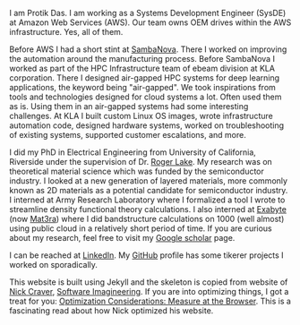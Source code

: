 
I am Protik Das. I am working as a Systems Development Engineer (SysDE) at Amazon Web Services (AWS). Our team owns OEM drives within the AWS infrastructure. Yes, all of them.

Before AWS I had a short stint at [SambaNova](http://sambanova.ai). There I worked on improving the automation around the manufacturing process. Before SambaNova I worked as part of the HPC Infrastructure team of ebeam division at KLA corporation. There I designed air-gapped HPC systems for deep learning applications, the keyword being "air-gapped". We took inspirations from tools and technologies designed for cloud systems a lot. Often used them as is. Using them in an air-gapped systems had some interesting challenges. At KLA I built custom Linux OS images, wrote infrastructure automation code, designed hardware systems, worked on troubleshooting of existing systems, supported customer escalations, and more.

I did my PhD in Electrical Engineering from University of California, Riverside under the supervision of Dr. [Roger Lake](https://intra.ece.ucr.edu/~rlake/). My research was on theoretical material science which was funded by the semiconductor industry. I looked at a new generation of layered materials, more commonly known as 2D materials as a potential candidate for semiconductor industry. I interned at Army Research Laboratory where I formalized a tool I wrote to streamline density functional theory calculations. I also interned at [Exabyte](https://exabyte.io/) (now [Mat3ra](https://mat3ra.com/)) where I did bandstructure calculations on 1000 (well almost) using public cloud in a relatively short period of time. If you are curious about my research, feel free to visit my [Google scholar](https://scholar.google.com/citations?user=RcgIf7MAAAAJ&hl=en) page.

I can be reached at [LinkedIn](https://www.linkedin.com/in/protik-das/). My [GitHub](https://github.com/protik77) profile has some tikerer projects I worked on sporadically.

This website is built using Jekyll and the skeleton is copied from website of [Nick Craver](https://nickcraver.com/), [Software Imagineering](https://github.com/NickCraver/nickcraver.github.com). If you are into optimizing things, I got a treat for you: [Optimization Considerations: Measure at the Browser](https://nickcraver.com/blog/2015/03/24/optimization-considerations/). This is a fascinating read about how Nick optimized his website.
